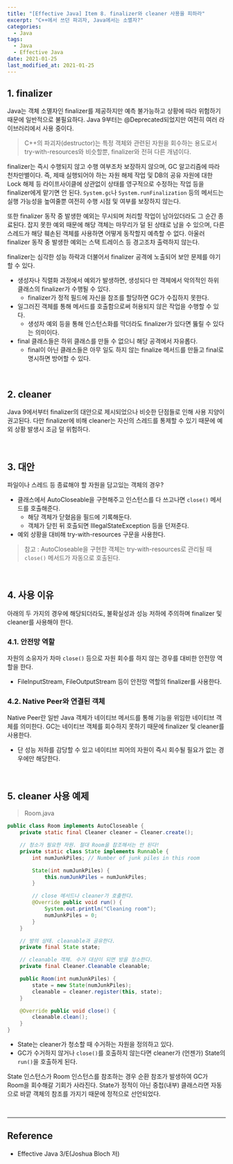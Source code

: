 ```yaml
---
title: "[Effective Java] Item 8. finalizer와 cleaner 사용을 피하라"
excerpt: "C++에서 쓰던 파괴자, Java에서는 소멸자?"
categories:
  - Java
tags:
  - Java
  - Effective Java
date: 2021-01-25
last_modified_at: 2021-01-25
---
```


## 1. finalizer

Java는 객체 소멸자인 finalizer를 제공하지만 예측 불가능하고 상황에 따라 위험하기 때문에 일반적으로 불필요하다. Java 9부터는 @Deprecated되었지만 여전히 여러 라이브러리에서 사용 중이다.

> C++의 파괴자(destructor)는 특정 객체와 관련된 자원을 회수하는 용도로서 try-with-resources와 비슷할뿐, finalizer와 전혀 다른 개념이다.

finalizer는 즉시 수행되지 않고 수행 여부조차 보장하지 않으며, GC 알고리즘에 따라 천차만별이다. 즉, 제때 실행되어야 하는 자원 해제 작업 및 DB의 공유 자원에 대한 Lock 해제 등 라이프사이클에 상관없이 상태를 영구적으로 수정하는 작업 등을 finalizer에게 맡기면 안 된다. ``System.gc``나 ``System.runFinalization`` 등의 메서드는 실행 가능성을 높여줄뿐 여전히 수행 시점 및 여부를 보장하지 않는다.

또한 finalizer 동작 중 발생한 예외는 무시되며 처리할 작업이 남아있더라도 그 순간 종료된다. 잡지 못한 예외 때문에 해당 객체는 마무리가 덜 된 상태로 남을 수 있으며, 다른 스레드가 해당 훼손된 객체를 사용하면 어떻게 동작할지 예측할 수 없다. 아울러 finalizer 동작 중 발생한 예외는 스택 트레이스 등 경고조차 출력하지 않는다.

finalizer는 심각한 성능 하락과 더불어서 finalizer 공격에 노출되어 보안 문제를 야기할 수 있다.

* 생성자나 직렬화 과정에서 예외가 발생하면, 생성되다 만 객체에서 악의적인 하위 클래스의 finalizer가 수행될 수 있다.
  * finalizer가 정적 필드에 자신을 참조를 할당하면 GC가 수집하지 못한다.
* 일그러진 객체를 통해 메서드를 호출함으로써 허용되지 않은 작업을 수행할 수 있다.
  * 생성자 예외 등을 통해 인스턴스화를 막더라도 finalizer가 있다면 뚫릴 수 있다는 의미이다.
* final 클래스들은 하위 클래스를 만들 수 없으니 해당 공격에서 자유롭다.
  * final이 아닌 클래스들은 아무 일도 하지 않는 finalize 메서드를 만들고 final로 명시하면 방어할 수 있다.

<br>

## 2. cleaner

Java 9에서부터 finalizer의 대안으로 제시되었으나 비슷한 단점들로 인해 사용 지양이 권고된다. 다만 finalizer에 비해 cleaner는 자신의 스레드를 통제할 수 있기 때문에 예외 상황 발생시 조금 덜 위험하다.

<br>

## 3. 대안

파일이나 스레드 등 종료해야 할 자원을 담고있는 객체의 경우?

* 클래스에서 AutoCloseable을 구현해주고 인스턴스를 다 쓰고나면 ``close()`` 메서드를 호출해준다.
  * 해당 객체가 닫혔음을 필드에 기록해둔다.
  * 객체가 닫힌 뒤 호출되면 IllegalStateException 등을 던져준다.
* 예외 상황을 대비해 try-with-resources 구문을 사용한다.

> 참고 : AutoCloseable을 구현한 객체는 try-with-resources로 관리될 때 ``close()`` 메서드가 자동으로 호출된다.

<br>

## 4. 사용 이유

아래의 두 가지의 경우에 해당되더라도, 불확실성과 성능 저하에 주의하며 finalizer 및 cleaner를 사용해야 한다.

### 4.1. 안전망 역할

자원의 소유자가 차마 ``close()`` 등으로 자원 회수를 하지 않는 경우를 대비한 안전망 역할을 한다.

* FileInputStream, FileOutputStream 등이 안전망 역할의 finalizer를 사용한다.

### 4.2. Native Peer와 연결된 객체

Native Peer란 일반 Java 객체가 네이티브 메서드를 통해 기능을 위임한 네이티브 객체를 의미한다. GC는 네이티브 객체를 회수하지 못하기 때문에 finalizer 및 cleaner를 사용한다.

* 단 성능 저하를 감당할 수 있고 네이티브 피어의 자원이 즉시 회수될 필요가 없는 경우에만 해당한다.

<br>

## 5. cleaner 사용 예제

> Room.java

```java
public class Room implements AutoCloseable {
    private static final Cleaner cleaner = Cleaner.create();

    // 청소가 필요한 자원. 절대 Room을 참조해서는 안 된다!
    private static class State implements Runnable {
        int numJunkPiles; // Number of junk piles in this room

        State(int numJunkPiles) {
            this.numJunkPiles = numJunkPiles;
        }

        // close 메서드나 cleaner가 호출한다.
        @Override public void run() {
            System.out.println("Cleaning room");
            numJunkPiles = 0;
        }
    }

    // 방의 상태. cleanable과 공유한다.
    private final State state;

    // cleanable 객체. 수거 대상이 되면 방을 청소한다.
    private final Cleaner.Cleanable cleanable;

    public Room(int numJunkPiles) {
        state = new State(numJunkPiles);
        cleanable = cleaner.register(this, state);
    }

    @Override public void close() {
        cleanable.clean();
    }
}
```

* State는 cleaner가 청소할 때 수거하는 자원을 정의하고 있다.
* GC가 수거하지 않거나 ``close()``를 호출하지 않는다면 cleaner가 (언젠가) State의 ``run()``을 호출하게 된다.

State 인스턴스가 Room 인스턴스를 참조하는 경우 순환 참조가 발생하여 GC가 Room을 회수해갈 기회가 사라진다. State가 정적이 아닌 중첩(내부) 클래스라면 자동으로 바깥 객체의 참조를 가지기 때문에 정적으로 선언되었다.

<br>

---

## Reference

* Effective Java 3/E(Joshua Bloch 저)
